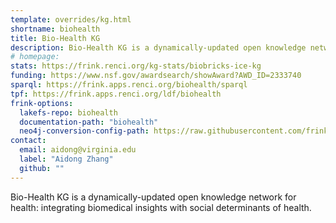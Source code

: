 ```yaml
---
template: overrides/kg.html
shortname: biohealth
title: Bio-Health KG
description: Bio-Health KG is a dynamically-updated open knowledge network for health, integrating biomedical insights with social determinants of health.
# homepage: 
stats: https://frink.renci.org/kg-stats/biobricks-ice-kg
funding: https://www.nsf.gov/awardsearch/showAward?AWD_ID=2333740
sparql: https://frink.apps.renci.org/biohealth/sparql
tpf: https://frink.apps.renci.org/ldf/biohealth
frink-options:
  lakefs-repo: biohealth
  documentation-path: "biohealth"
  neo4j-conversion-config-path: https://raw.githubusercontent.com/frink-okn/neo4j-json-to-ttl/refs/heads/main/conf/biohealth.yaml
contact:
  email: aidong@virginia.edu
  label: "Aidong Zhang"
  github: ""
---
```

Bio-Health KG is a dynamically-updated open knowledge network for health: integrating biomedical insights with social determinants of health.
